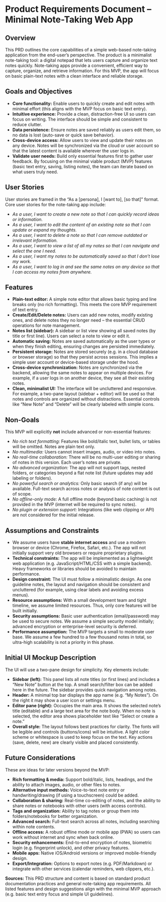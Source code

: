 # Product Requirements Document – Minimal Note-Taking Web App

## Overview

This PRD outlines the core capabilities of a simple web-based note-taking application from the end-user’s perspective. The product is a minimalist note-taking tool: a digital notepad that lets users capture and organize text notes quickly. Note-taking apps provide a convenient, efficient way to capture, organize, and retrieve information. For this MVP, the app will focus on basic plain-text notes with a clean interface and reliable storage.

## Goals and Objectives

* **Core functionality:** Enable users to quickly create and edit notes with minimal effort (this aligns with the MVP focus on basic text entry).
* **Intuitive experience:** Provide a clean, distraction-free UI so users can focus on writing. The interface should be simple and consistent to reduce clutter.
* **Data persistence:** Ensure notes are saved reliably as users edit them, so no data is lost (auto-save or quick save behavior).
* **Cross-device access:** Allow users to view and update their notes on any device. Notes will be synchronized via the cloud or user account so that the latest content is available wherever the user logs in.
* **Validate user needs:** Build only essential features first to gather user feedback. By focusing on the minimal viable product (MVP) features (basic text entry, saving, listing notes), the team can iterate based on what users truly need.

## User Stories

User stories are framed in the “As a \[persona], I \[want to], \[so that]” format. Core user stories for the note-taking app include:

* *As a user, I want to create a new note so that I can quickly record ideas or information.*
* *As a user, I want to edit the content of an existing note so that I can update or expand my thoughts.*
* *As a user, I want to delete a note so that I can remove outdated or irrelevant information.*
* *As a user, I want to view a list of all my notes so that I can navigate and select the one I need.*
* *As a user, I want my notes to be automatically saved so that I don’t lose my work.*
* *As a user, I want to log in and see the same notes on any device so that I can access my notes from anywhere.*

## Features

* **Plain-text editor:** A simple note editor that allows basic typing and line breaks only (no rich formatting). This meets the core MVP requirement of text entry.
* **Create/Edit/Delete notes:** Users can add new notes, modify existing ones, and delete notes they no longer need – the essential CRUD operations for note management.
* **Notes list (sidebar):** A sidebar or list view showing all saved notes (by title or first line). Users can select a note to view or edit it.
* **Automatic saving:** Notes are saved automatically as the user types or when they finish editing, ensuring changes are persisted immediately.
* **Persistent storage:** Notes are stored securely (e.g. in a cloud database or browser storage) so that they persist across sessions. This implies a simple user account or device-based storage under the hood.
* **Cross-device synchronization:** Notes are synchronized via the backend, allowing the same notes to appear on multiple devices. For example, if a user logs in on another device, they see all their existing notes.
* **Clean, minimalist UI:** The interface will be uncluttered and responsive. For example, a two-pane layout (sidebar + editor) will be used so that notes and controls are organized without distractions. Essential controls like “New Note” and “Delete” will be clearly labeled with simple icons.

## Non-Goals

This MVP will explicitly **not** include advanced or non-essential features:

* *No rich text formatting:* Features like bold/italic text, bullet lists, or tables will be omitted. Notes are plain text only.
* *No multimedia:* Users cannot insert images, audio, or video into notes.
* *No real-time collaboration:* There will be no multi-user editing or sharing of notes in this version. Each user’s notes are private.
* *No advanced organization:* The app will not support tags, nested folders, or categories beyond a flat note list (future updates may add labeling or folders).
* *No powerful search or analytics:* Only basic search (if any) will be available. Full-text search across notes or analysis of note content is out of scope.
* *No offline-only mode:* A full offline mode (beyond basic caching) is not provided in the MVP (internet will be required to sync notes).
* *No plugin or extension support:* Integrations (like web clipping or API) are not considered for the initial release.

## Assumptions and Constraints

* We assume users have **stable internet access** and use a modern browser or device (Chrome, Firefox, Safari, etc.). The app will not initially support very old browsers or require proprietary plugins.
* **Technical constraints:** The app will be implemented as a lightweight web application (e.g. JavaScript/HTML/CSS with a simple backend). Heavy frameworks or libraries should be avoided to maintain performance.
* **Design constraint:** The UI must follow a minimalistic design. As one guideline notes, the layout and navigation should be consistent and uncluttered (for example, using clear labels and avoiding excess menus).
* **Resource assumptions:** With a small development team and tight timeline, we assume limited resources. Thus, only core features will be built initially.
* **Security assumptions:** Basic user authentication (email/password) may be used to secure notes. We assume a simple security model initially; advanced encryption or enterprise-level security is deferred.
* **Performance assumption:** The MVP targets a small to moderate user base. We assume a few hundred to a few thousand notes in total, so ultra-high scalability is not a priority in this phase.

## Initial UI Mockup Description

The UI will use a two-pane design for simplicity. Key elements include:

* **Sidebar (left):** This panel lists all note titles (or first lines) and includes a “New Note” button at the top. A small search/filter box can be added here in the future. The sidebar provides quick navigation among notes.
* **Header:** A minimal top bar displays the app name (e.g. “My Notes”). On the right it may show a user icon or settings menu.
* **Editor pane (right):** Occupies the main area. It shows the selected note’s title (editable) and a large text area for the note body. When no note is selected, the editor area shows placeholder text like “Select or create a note.”
* **Overall style:** The layout follows best practices for clarity. The fonts will be legible and controls (buttons/icons) will be intuitive. A light color scheme or whitespace is used to keep focus on the text. Key actions (save, delete, new) are clearly visible and placed consistently.

## Future Considerations

These are ideas for later versions beyond the MVP:

* **Rich formatting & media:** Support bold/italic, lists, headings, and the ability to attach images, audio, or other files to notes.
* **Alternative input methods:** Voice-to-text note entry or handwriting/drawing (if using a touchscreen) could be added.
* **Collaboration & sharing:** Real-time co-editing of notes, and the ability to share notes or notebooks with other users (with access controls).
* **Tags and organization:** Ability to tag notes or group them into folders/notebooks for better organization.
* **Advanced search:** Full-text search across all notes, including searching within note contents.
* **Offline access:** A robust offline mode or mobile app (PWA) so users can work without internet and sync when back online.
* **Security enhancements:** End-to-end encryption of notes, biometric login (e.g. fingerprint unlock), and other privacy features.
* **Mobile apps:** Native iOS/Android versions or improved mobile-friendly design.
* **Export/Integration:** Options to export notes (e.g. PDF/Markdown) or integrate with other services (calendar reminders, web clippers, etc.).

**Sources:** This PRD structure and content is based on standard product documentation practices and general note-taking app requirements. All listed features and design suggestions align with the minimal MVP approach (e.g. basic text entry focus and simple UI guidelines).
